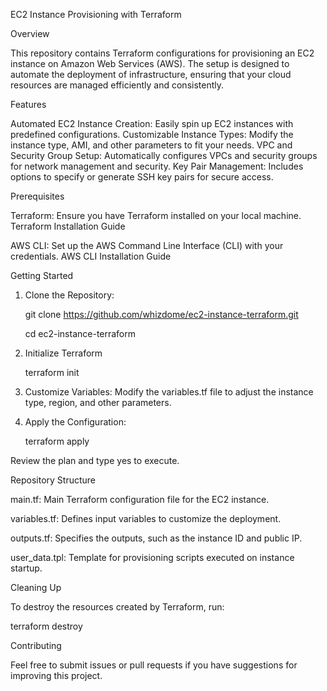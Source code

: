 EC2 Instance Provisioning with Terraform

Overview

This repository contains Terraform configurations for provisioning an EC2 instance on Amazon Web Services (AWS). The setup is designed to automate the deployment of infrastructure, ensuring that your cloud resources are managed efficiently and consistently.


Features

Automated EC2 Instance Creation: Easily spin up EC2 instances with predefined configurations.
Customizable Instance Types: Modify the instance type, AMI, and other parameters to fit your needs.
VPC and Security Group Setup: Automatically configures VPCs and security groups for network management and security.
Key Pair Management: Includes options to specify or generate SSH key pairs for secure access.

Prerequisites

Terraform: Ensure you have Terraform installed on your local machine. Terraform Installation Guide

AWS CLI: Set up the AWS Command Line Interface (CLI) with your credentials. AWS CLI Installation Guide

Getting Started

1. Clone the Repository:
  
   git clone https://github.com/whizdome/ec2-instance-terraform.git
   
   cd ec2-instance-terraform

2. Initialize Terraform

	 terraform init

3. Customize Variables:
   Modify the variables.tf file to adjust the instance type, region, and other parameters.

4. Apply the Configuration:

	 terraform apply

Review the plan and type yes to execute.

Repository Structure

main.tf: Main Terraform configuration file for the EC2 instance.

variables.tf: Defines input variables to customize the deployment.

outputs.tf: Specifies the outputs, such as the instance ID and public IP.

user_data.tpl: Template for provisioning scripts executed on instance startup.




Cleaning Up

To destroy the resources created by Terraform, run:

terraform destroy

Contributing

Feel free to submit issues or pull requests if you have suggestions for improving this project.
